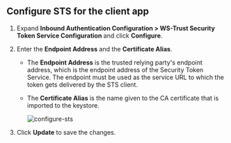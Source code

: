 ## Configure STS for the client app

1. Expand **Inbound Authentication Configuration > WS-Trust Security Token Service Configuration** and click **Configure**.

2. Enter the **Endpoint Address** and the **Certificate Alias**. 

    - The **Endpoint Address** is the trusted relying party's endpoint address, which is the endpoint address of the Security Token Service. The endpoint must be used as the service URL to which the token gets delivered by the STS client.

    - The **Certificate Alias** is the name given to the CA certificate that is imported to the keystore.  

        ![configure-sts]({{base_path}}/assets/img/fragments/configure-sts.png)

3. Click **Update** to save the changes. 